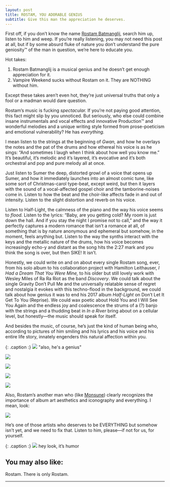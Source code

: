 ```yaml
---
layout: post
title: ROSTAM, YOU ADORABLE GENIUS
subtitle: Give this man the appreciation he deserves.
---
```


First off, if you don’t know the name [Rostam Batmanglij](https://officialrostam.com/), search him up, listen to him and weep. If you’re really listening, you may not need this post at all, but if by some absurd fluke of nature you don’t understand the pure geniosity™ of the man in question, we’re here to educate you. 

Hot takes:

1. Rostam Batmanglij is a musical genius and he doesn’t get enough appreciation for it. 
2. Vampire Weekend sucks without Rostam on it. They are NOTHING without him. 

Except these takes aren’t even hot, they’re just universal truths that only a fool or a madman would dare question. 

Rostam’s music is fucking *spectacular.* If you’re not paying good attention, this fact might slip by you unnoticed. But seriously, who else could combine insane instrumentals and vocal effects and innovative Production™ and wonderful melodies and a unique writing style formed from prose-poeticism and emotional vulnerability? He has *everything.* 

I mean listen to the strings at the beginning of *Gwan,* and how he overlays the notes and the pat of the drums and how ethereal his voice is as he sings: “And sometimes I laugh when I think about how well you know me.” It’s beautiful, it’s melodic and it’s layered, it’s evocative and it’s both orchestral and pop and pure melody all at once. 

Just listen to Sumer the deep, distorted growl of a voice that opens up Sumer, and how it immediately launches into an almost comic tune, like some sort of Christmas-carol type-beat, except weird, but then it layers with the sound of a vocal-affected gospel choir and the tamborine-noises come in. Listen to how the beat and the choir-like affects fade in and out of intensity. Listen to the slight distortion and reverb on his voice. 

Listen to Half-Light, the calmness of the piano and the way his voice seems to *flood.* Listen to the lyrics: “Baby, are you getting cold? My room is just down the hall. And if you stay the night I promise not to call,” and the way it perfectly captures a modern romance that isn’t a romance at all, of something that is by nature anonymous and ephemeral but somehow, in the moment, feels anything but. Listen to the way the synths interact with the keys and the metallic nature of the drums, how his voice becomes increasingly echo-y and distant as the song hits the 2:27 mark and you think the song is over, but then SIKE! It isn’t. 

Honestly, we could write on and on about every single Rostam song, ever, from his solo album to his collaboration project with Hamilton Leithauser, *I Had a Dream That You Were Mine,* to his older but still lovely work with Wesley Miles of Ra Ra Riot as the band *Discovery*. We could talk about the single Gravity Don’t Pull Me and the universally relatable sense of regret and nostalgia it evokes with this techno-flood in the background, we could talk about how genius it was to end his 2017 album *Half-Light* on Don’t Let It Get To You (Reprise). We could wax poetic about Hold You and I Will See You Again and the endless joy and coalescence the strums of a (?) banjo with the strings and a thudding beat in *In a River* bring about on a cellular level, but honestly—the music should speak for itself. 

And besides the music, of course, he’s just the kind of human being who, according to pictures of him smiling and his lyrics and his voice and his entire life story, innately engenders this natural affection within you. 

{: .caption :}
![](https://paper-attachments.dropbox.com/s_82A7F3F71BF883812CA8A0130F798A7975A8B66F5292061E22B77DEA626E62A6_1575430600526_Screen+Shot+2019-12-03+at+10.36.26+PM.png)
"also, he's a genius"

![](https://www.rollingstone.com/wp-content/uploads/2018/06/rostamandymaher102016-26f59d16-41ac-4979-8335-1b2a9ed18175.jpg?resize=900,600&w=450)

![](https://paper-attachments.dropbox.com/s_E0D2A2816BB340F12EE4B301A5C61ED794315E26477D0FA05E023005082D69DC_1575431077270_image.png)

![](https://paper-attachments.dropbox.com/s_E0D2A2816BB340F12EE4B301A5C61ED794315E26477D0FA05E023005082D69DC_1575492711357_image.png)

![](http://www2.pictures.zimbio.com/gi/Rostam+Batmanglij+Apple+Store+Soho+Presents+A_-egNYe726l.jpg)


Also, Rostam’s another man who (like [Monsune](https://musicalculinarists.github.io/2019-11-29-mountain/)) clearly recognizes the importance of album art aesthetics and iconography and everything. I mean, look:


![](https://paper-attachments.dropbox.com/s_E0D2A2816BB340F12EE4B301A5C61ED794315E26477D0FA05E023005082D69DC_1575491993509_image.png)


He’s one of those artists who deserves to be EVERYTHING but somehow isn’t yet, and we need to fix that. Listen to him, please—if not for us, for yourself.

{: .caption :}
![](https://paper-attachments.dropbox.com/s_E0D2A2816BB340F12EE4B301A5C61ED794315E26477D0FA05E023005082D69DC_1575494010061_42p7n34umhn11.jpg)
hey look, it’s humor

## You may also like:

Rostam. There is only Rostam.
****

